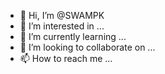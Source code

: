 - 👋 Hi, I’m @SWAMPK
- 👀 I’m interested in ...
- 🌱 I’m currently learning ...
- 💞️ I’m looking to collaborate on ...
- 📫 How to reach me ...

<!---
SWAMPK/SWAMPK is a ✨ special ✨ repository because its `README.md` (this file) appears on your GitHub profile.
You can click the Preview link to take a look at your changes.
--->
